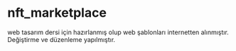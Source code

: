 # nft_marketplace
web tasarım dersi için hazırlanmış olup web şablonları internetten alınmıştır. Değiştirme ve düzenleme yapılmıştır.

